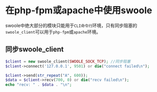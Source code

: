 # 在php-fpm或apache中使用swoole

swoole中绝大部分的模块只能用于`CLI命令行`环境，只有同步阻塞的`swoole_client`可以用于`php-fpm`或`apache`环境。

同步swoole_client
----
```php
$client = new swoole_client(SWOOLE_SOCK_TCP); //同步阻塞
$client->connect('127.0.0.1', 9501) or die("connect failed\n");

$client->send(str_repeat("A", 600));
$data = $client->recv(700, 0) or die("recv failed\n");
echo "recv: " . $data . "\n";
```

